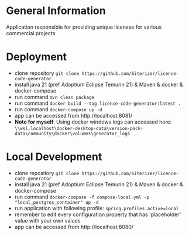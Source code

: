 # General Information

Application responsible for providing unique licenses for various commercial projects

# Deployment

* clone repository ```git clone https://github.com/Siterizer/licence-code-generator```
* install java 21 (pref Adoptium Eclipse Temurin 21) & Maven & docker & docker-compose
* run command ```mvn clean package```
* run command ```docker build --tag licence-code-generator:latest .```
* run command ```docker-compose up -d```
* app can be accessed from http://localhost:8081/
* **Note for myself**: Using docker windows logs can accessed here: ```\\wsl.localhost\docker-desktop-data\version-pack-data\community\docker\volumes\generator_logs```

# Local Development
* clone repository ```git clone https://github.com/Siterizer/licence-code-generator```
* install java 21 (pref Adoptium Eclipse Temurin 21) & Maven & docker & docker-compose
* run command ```docker-compose -f compose-local.yml -p "local_postgres_container" up -d```
* run application with following profile: ```spring.profiles.active=local```
* remember to edit every configuration property that has 'placeholder' value with your own values
* app can be accessed from http://localhost:8080/